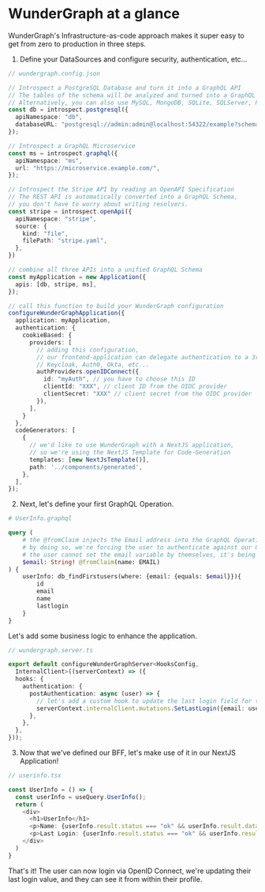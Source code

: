 # WunderGraph at a glance

WunderGraph's Infrastructure-as-code approach makes it super easy to get from zero to production in three steps.

1. Define your DataSources and configure security, authentication, etc...

```typescript
// wundergraph.config.json

// Introspect a PostgreSQL Database and turn it into a GraphQL API
// The tables of the schema will be analyzed and turned into a GraphQL Schema
// Alternatively, you can also use MySQL, MongoDB, SQLite, SQLServer, Planetscale and more...
const db = introspect.postgresql({
  apiNamespace: "db",
  databaseURL: "postgresql://admin:admin@localhost:54322/example?schema=public",
});

// Introspect a GraphQL Microservice
const ms = introspect.graphql({
  apiNamespace: "ms",
  url: "https://microservice.example.com/",
});

// Introspect the Stripe API by reading an OpenAPI Specification
// The REST API is automatically converted into a GraphQL Schema,
// you don't have to worry about writing resolvers.
const stripe = introspect.openApi({
  apiNamespace: "stripe",
  source: {
    kind: "file",
    filePath: "stripe.yaml",
  },
})

// combine all three APIs into a unified GraphQL Schema
const myApplication = new Application({
  apis: [db, stripe, ms],
});

// call this function to build your WunderGraph configuration
configureWunderGraphApplication({
  application: myApplication,
  authentication: {
    cookieBased: {
      providers: [
        // adding this configuration,
        // our frontend-application can delegate authentication to a 3rd party identity provider like:
        // Keycloak, Auth0, Okta, etc...
        authProviders.openIDConnect({
          id: "myAuth", // you have to choose this ID
          clientId: "XXX", // client ID from the OIDC provider
          clientSecret: "XXX" // client secret from the OIDC provider
        }),
      ],
    }
  },
  codeGenerators: [
    {
      // we'd like to use WunderGraph with a NextJS application,
      // so we're using the NextJS Template for Code-Generation
      templates: [new NextJsTemplate()],
      path: '../components/generated',
    },
  ],
});
```

2. Next, let's define your first GraphQL Operation.

```graphql
# UserInfo.graphql

query (
    # the @fromClaim injects the Email address into the GraphQL Operation
    # by doing so, we're forcing the user to authenticate against our OpenID Connect provider
    # the user cannot set the email variable by themselves, it's being injected from the OIDC claims 
    $email: String! @fromClaim(name: EMAIL)
) {
    userInfo: db_findFirstusers(where: {email: {equals: $email}}){
        id
        email
        name
        lastlogin
    }
}
```

Let's add some business logic to enhance the application.

```typescript
// wundergraph.server.ts

export default configureWunderGraphServer<HooksConfig,
  InternalClient>((serverContext) => ({
  hooks: {
    authentication: {
      postAuthentication: async (user) => {
        // let's add a custom hook to update the last login field for the user
        serverContext.internalClient.mutations.SetLastLogin({email: user.email});
      },
    },
  },
}));
```

3. Now that we've defined our BFF, let's make use of it in our NextJS Application!

```typescript jsx
// userinfo.tsx

const UserInfo = () => {
  const userInfo = useQuery.UserInfo();
  return (
    <div>
      <h1>UserInfo</h1>
      <p>Name: {userInfo.result.status === "ok" && userInfo.result.data.userInfo.name}</p>
      <p>Last Login: {userInfo.result.status === "ok" && userInfo.result.data.userInfo.lastlogin}</p>
    </div>
  )
}
```

That's it! The user can now login via OpenID Connect,
we're updating their last login value,
and they can see it from within their profile.
